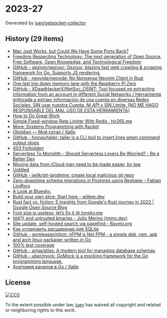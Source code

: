 # 2023-27

Generated by [juev/getpocket-collector](https://github.com/juev/getpocket-collector)

## History (29 items)

- [Mac Just Works, but Could We Have Some Ports Back?](https://pjordan.substack.com/p/mac-just-works-but-could-we-have)
- [Freedom Respecting Technology: The next generation of Open Source, Free Software, Open Knowledge, and Technological Freedom](https://makesourcenotcode.github.io/freedom_respecting_technology.html)
- [GitHub - geziyor/geziyor: Geziyor, blazing fast web crawling & scraping framework for Go. Supports JS rendering.](https://github.com/geziyor/geziyor)
- [GitHub - neovide/neovide: No Nonsense Neovim Client in Rust](https://github.com/neovide/neovide)
- [One last trip down memory lane with the Raspberry Pi Zero](https://blog.alexellis.io/memory-lane-raspberry-pi-zero/)
- [GitHub - XDeadHackerX/NetSoc_OSINT: Tool focused on extracting information from an account in different Social Networks / Herramienta enfocada a extraer información de una cuenta en diversas Redes Sociales, SIN usar nuestra Cuenta, NI API y SIN Límite. [NO ME HAGO RESPONSABLE DEL MAL USO DE ESTA HERRAMIENTA]](https://github.com/XDeadHackerX/NetSoc_OSINT)
- [How to Do Great Work](http://paulgraham.com/greatwork.html)
- [Simple Fixed-window Rate Limiter With Redis · hjr265.me](https://hjr265.me/blog/simple-rate-limiter-with-redis)
- [More: Systems Programming with Racket](https://docs.racket-lang.org/more/index.html)
- [Obsidian — Мой сетап / Хабр](https://habr.com/ru/articles/735858/)
- [GitHub - hionay/tailer: tailer is a CLI tool to insert lines when command output stops](https://github.com/hionay/tailer)
- [403 Forbidden](https://dzone.com/articles/7-basic-principles-of-good-software-engineering)
- [Serverless To Monolith - Should Serverless Lovers Be Worried? - Be a Better Dev](https://beabetterdev.com/2023/05/20/serverless-to-monolith-should-serverless-lovers-be-worried/)
- [Moving data from iCloud may need to be made easier, by law](https://9to5mac.com/2023/06/28/moving-data-from-icloud-law/)
- [Untitled](https://lemire.me/blog/2023/07/01/parsing-time-stamps-faster-with-simd-instructions)
- [GitHub - jwilk/git-landmine: create local malicious git repo](https://github.com/jwilk/git-landmine)
- [Zero-downtime schema migrations in Postgres using Reshape – Fabian Lindfors](https://fabianlindfors.se/blog/schema-migrations-in-postgres-using-reshape/)
- [A Look at Bluesky.](https://juliette.page/blog/bluesky.html)
- [Build your own slice: Start here - willem.dev](https://www.willem.dev/articles/build-your-own-slice-start-here/)
- [Rust fact vs. fiction: 5 Insights from Google's Rust journey in 2022 | Google Open Source Blog](https://opensource.googleblog.com/2023/06/rust-fact-vs-fiction-5-insights-from-googles-rust-journey-2022.html)
- [Font size is useless; let’s fix it @ tonsky.me](https://tonsky.me/blog/font-size/)
- [ldd(1) and untrusted binaries - Julio Merino (jmmv.dev)](https://jmmv.dev/2023/07/ldd-untrusted-binaries.html)
- [Site update, self-hosted search via pagefind - Raymii.org](http://raymii.org/s/blog/Site_update_self_hosted_search_via_pagefind.html)
- [Как установить расширение для SQLite](https://antonz.ru/install-sqlite-extension/)
- [GitHub - goreleaser/nfpm: nFPM is Not FPM - a simple deb, rpm, apk and arch linux packager written in Go](https://github.com/goreleaser/nfpm)
- [100% test coverage](https://brandur.org/fragments/100-percent-coverage)
- [GitHub - ariga/atlas: A modern tool for managing database schemas](https://github.com/ariga/atlas)
- [GitHub - uber/mock: GoMock is a mocking framework for the Go programming language.](https://github.com/uber/mock)
- [Анатомия каналов в Go / Хабр](https://habr.com/ru/articles/490336/)

## License

[![CC0](https://mirrors.creativecommons.org/presskit/buttons/88x31/svg/cc-zero.svg)](https://creativecommons.org/publicdomain/zero/1.0/)

To the extent possible under law, [juev](https://github.com/juev) has waived all copyright and related or neighboring rights to this work.
